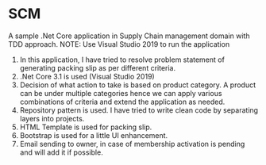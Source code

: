 # SCM
A sample .Net Core application in Supply Chain management domain with  TDD approach.
NOTE: Use Visual Studio 2019 to run the application
1. In this application, I have tried to resolve problem statement of generating packing slip as per different criteria.
2. .Net Core 3.1 is used (Visual Studio 2019)
3. Decision of what action to take is based on product category. A product can be under multiple categories hence we can apply various combinations of criteria and extend the application as needed. 
4. Repository pattern is used. I have tried to write clean code by separating layers into projects.
5. HTML Template is used for packing slip.
6. Bootstrap is used for a little UI enhancement.
7. Email sending to owner, in case of membership activation is pending and will add it if possible.

